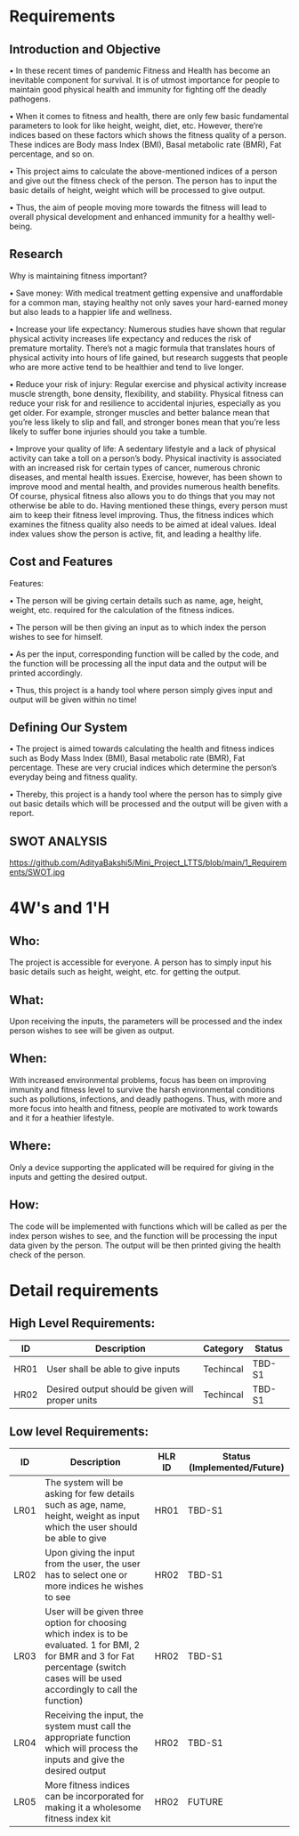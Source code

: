 # Requirements
## Introduction and Objective
•	In these recent times of pandemic Fitness and Health has become an inevitable component for survival. It is of utmost importance for people to maintain good physical health and immunity for fighting off the deadly pathogens.

•	When it comes to fitness and health, there are only few basic fundamental parameters to look for like height, weight, diet, etc. However, there’re indices based on these factors which shows the fitness quality of a person. These indices are Body mass Index (BMI), Basal metabolic rate (BMR), Fat percentage, and so on. 


•	This project aims to calculate the above-mentioned indices of a person and give out the fitness check of the person. The person has to input the basic details of height, weight which will be processed to give output. 

•	Thus, the aim of people moving more towards the fitness will lead to overall physical development and enhanced immunity for a healthy well-being. 
## Research
Why is maintaining fitness important? 

•	Save money: 
With medical treatment getting expensive and unaffordable for a common man, staying healthy not only saves your hard-earned money but also leads to a happier life and wellness.

•	Increase your life expectancy:
Numerous studies have shown that regular physical activity increases life expectancy and reduces the risk of premature mortality. There’s not a magic formula that translates hours of physical activity into hours of life gained, but research suggests that people who are more active tend to be healthier and tend to live longer.

•	Reduce your risk of injury:
Regular exercise and physical activity increase muscle strength, bone density, flexibility, and stability. Physical fitness can reduce your risk for and resilience to accidental injuries, especially as you get older. For example, stronger muscles and better balance mean that you’re less likely to slip and fall, and stronger bones mean that you’re less likely to suffer bone injuries should you take a tumble.

•	Improve your quality of life:
A sedentary lifestyle and a lack of physical activity can take a toll on a person’s body. Physical inactivity is associated with an increased risk for certain types of cancer, numerous chronic diseases, and mental health issues. Exercise, however, has been shown to improve mood and mental health, and provides numerous health benefits. Of course, physical fitness also allows you to do things that you may not otherwise be able to do.
Having mentioned these things, every person must aim to keep their fitness level improving. Thus, the fitness indices which examines the fitness quality also needs to be aimed at ideal values. Ideal index values show the person is active, fit, and leading a healthy life. 

## Cost and Features
Features: 

•	The person will be giving certain details such as name, age, height, weight, etc. required for the calculation of the fitness indices. 

•	The person will be then giving an input as to which index the person wishes to see for himself.


•	As per the input, corresponding function will be called by the code, and the function will be processing all the input data and the output will be printed accordingly.

•	Thus, this project is a handy tool where person simply gives input and output will be given within no time!
## Defining Our System
•	The project is aimed towards calculating the health and fitness indices such as Body Mass Index (BMI), Basal metabolic rate (BMR), Fat percentage. These are very crucial indices which determine the person’s everyday being and fitness quality. 

•	Thereby, this project is a handy tool where the person has to simply give out basic details which will be processed and the output will be given with a report. 


 



## SWOT ANALYSIS

https://github.com/AdityaBakshi5/Mini_Project_LTTS/blob/main/1_Requirements/SWOT.jpg
 
# 4W&#39;s and 1&#39;H

## Who:
The project is accessible for everyone. A person has to simply input his basic details such as height, weight, etc. for getting the output.
## What:
Upon receiving the inputs, the parameters will be processed and the index person wishes to see will be given as output. 
## When:
With increased environmental problems, focus has been on improving immunity and fitness level to survive the harsh environmental conditions such as pollutions, infections, and deadly pathogens. Thus, with more and more focus into health and fitness, people are motivated to work towards and it for a heathier lifestyle.
## Where:
Only a device supporting the applicated will be required for giving in the inputs and getting the desired output. 
## How:
The code will be implemented with functions which will be called as per the index person wishes to see, and the function will be processing the input data given by the person. The output will be then printed giving the health check of the person. 

# Detail requirements
## High Level Requirements:
| ID | Description | Category | Status | 
| ----- | ----- | ------- | ---------|
| HR01 | User shall be able to give inputs | Techincal | TBD-S1 | 
| HR02 | Desired output should be given will proper units| Techincal | TBD-S1 |
## Low level Requirements:
| ID | Description | HLR ID | Status (Implemented/Future) |
| ------ | --------- | ------ | ----- |
| LR01 | The system will be asking for few details such as age, name, height, weight as input which the user should be able to give| HR01 | TBD-S1 |
| LR02 | Upon giving the input from the user, the user has to select one or more indices he wishes to see| HR02 | TBD-S1 |
| LR03 | User will be given three option for choosing which index is to be evaluated. 1 for BMI, 2 for BMR and 3 for Fat percentage (switch cases will be used accordingly to call the function)| HR02 | TBD-S1 |
| LR04 | Receiving the input, the system must call the appropriate function which will process the inputs and give the desired output | HR02 | TBD-S1 |
| LR05 |More fitness indices can be incorporated for making it a wholesome fitness index kit | HR02 | FUTURE |

